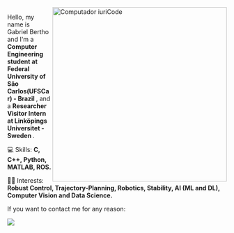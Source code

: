 <img src="https://raw.githubusercontent.com/MicaelliMedeiros/micaellimedeiros/master/image/computer-illustration.png" min-width="400px" max-width="400px" width="400px" align="right" alt="Computador iuriCode">

<p align="left"> 
  Hello, my name is Gabriel Bertho and I'm a <strong>Computer Engineering student at Federal University of São Carlos(UFSCar) - Brazil </strong>, and a <strong> Researcher Visitor Intern at Linköpings Universitet - Sweden </strong>.<br>
</p>

<p align="left">
  💻 Skills: <strong>C, C++, Python, MATLAB, ROS.</strong>
</p>

<p align="left">
  👨‍💻 Interests: <strong> Robust Control, Trajectory-Planning, Robotics, Stability, AI (ML and DL), Computer Vision and Data Science.</strong>
</p>

<p align="left">
  If you want to contact me for any reason: 
</p>

<p align="left">

  <a href="https://br.linkedin.com/in/gabriel-bertho-3671241a6" alt="Linkedin">
  <img src="https://img.shields.io/badge/-Linkedin-0e76a8?style=flat-square&logo=Linkedin&logoColor=white&link=www.linkedin.com/in/gabriel-andreazi-bertho-3671241a6/" /></a>

</p>




